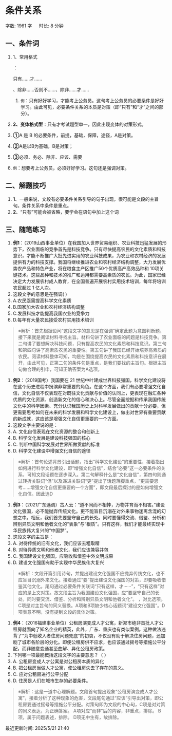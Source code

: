 # 条件关系[](https://sakib.local/言语理解/条件关系.html#条件关系)

 字数: 1961 字   时长: 8 分钟

## 一、条件词[](https://sakib.local/言语理解/条件关系.html#一、条件词)

1. 1、常用格式

   ：

   只有……才……

   、除非……否则不……、除非……才……

   1. `例`：只有好好学习，才能考上公务员。这句考上公务员的必要条件是好好学习。由此可见，必要条件关系的本质是对策（即“只有”和“才”之间的部分）。

2. **2、变体格式型**：只有才考试题型单一，因此出现变体的对策形式。

1. **①**A 是 B 的必要条件，前提，基础，保障，途径，A是对策。
2. **②**A是以B为基础，B是对策；
3. **③**必须、务必、除非、应该、需要
4. `例`：想要考上公务员，必须好好学习。这句还是强调对策。

## 二、解题技巧[](https://sakib.local/言语理解/条件关系.html#二、解题技巧)

1. **1**、一般来说，文段有必要条件关系引导的句子出现，很可能是文段的主旨句。条件关系中条件是重点。
2. **2**、“只有”可能会被省略，要学会在语句中加上这个词

## 三、随笔练习[](https://sakib.local/言语理解/条件关系.html#三、随笔练习)

1. **例1**：（2019山西事业单位）在我国加入世界贸易组织、农业科技迅猛发展的形势下，农业面临的竞争首先是科技竞争。只有尽快提高农民的文化素质和科技意识，才能不断推广大批先进实用的农业科技成果，为农业和农村经济的发展提供有力的科技支撑。我国将继续推进农业和农村经济结构调整，大力发展优势农产品和特色产业，将在粮食主产区推广50个优质高产高效品种和 10项关键技术。这些品种和技术的推广和运用都需要高素质的农民。为此，国家已经决定大力发展农村成人教育，在全国普遍开展农村实用技术培训，每年将培训农民超过 1 亿人次。
2. 这段文字的意思是在强调( )
3. A.农民亟需提高科学文化素质
4. B.国家加大农业和农村经济结构调整
5. C.发展科技才能提高我国农业的竞争力
6. D.每年有大量农民接受农村实用技术培训

> ※解析：首先根据设问“这段文字的意思是在强调”确定此题为意图判断题，接下来就是阅读材料寻找主旨。材料句讲了农业面临的问题是科技竞争。第二句讲了要想解决科技问题，只有提高农民的文化素质和科技意识。第三句和第四句讲了高素质农民的重要性。第五句讲了我国已经开始培养高素质的农民。阅读材料整体可知，均是在围绕提高农民的文化素质和科技意识在展开，由此可见，正第二句的条件句是重点，是我们要找的主旨句。根据主旨句做合理的引申，可知正确答案为A选项。

1. **例2**：（2019国考）我国要在 21 世纪中叶建成世界科技强国，科学文化建设将在这个历史进程中扮演非常重要的角色。在这个方面，我们有必要增强文化自信，文化自信不仅表现在对既往文化贡献与价值的认同上，更表现在融汇各种优质的文化资源、创造新文化的信心和决心上。尽管全面挖掘和传承我国传统文化中的科学因素、充分认识我国历史上对科学发展做出的贡献十分必要，但更需要思考如何在未来的科学发展和科学文化建设上，做出对世界有重要贡献的新成就，这应该是增强文化自信更重要的一个方面。
2. 这段文字主要说的是：
3. A. 文化自信表现在文化资源的整合和创新上
4. B. 科学文化发展是建设科技强国的核心
5. C. 判断中国科学发展对世界所做贡献的标准
6. D. 科学文化建设中增强文化自信的途径

> ※解析：首句论述背景引出话题，指出“科学文化建设”的重要性，接着指出如何进行科学文化建设，即“增强文化自信”，结合“必要”这一必要条件的关系，可知文段话题在逐步深入。第二句解释什么是“文化自信”，第四句则通过转折关联词“但”以及递进关联词“更”提出了话题落脚重点，“更需要思考……增强文化自信更重要的一个方面”，即文段最后探讨的是如何增强文化自信。因此选D

1. **例3**：（2021广东选调）古人云：“道不同而不相悖，万物并育而不相害。”建设文化强国，必不能抛弃传统文化。更不能盲目沉溺在对外来事物迷离含混的幻想之中。相反，我们首先要坚守自己的长处。同时要懂得交流、借鉴、分析和辨别异质文明和他者文化的“表象”与“根质”。只有这样，我们才能最终实现中华民族伟大复兴的“中国梦”。
2. 这段文字的主旨是：
3. A. 对待传统的旧有文化，我们应该去粗取精
4. B. 对待异质文明和他者文化，我们应该兼容并包
5. C. 我国建设文化强国，应吸收和借鉴中外文明成果
6. D. 建设文化强国有助于实现中华民族伟大复兴

> ※解析：文段开篇引用诗句，并提出建设文化强国不应抛弃传统文化，也不应盲目沉溺外来文化。接着通过“要”提出建设文化强国的对策，即要吸收借鉴其他文化。尾句通过必要条件关联词“只有这样，才······”，“只有这样”对应的是上文对策。故文段主旨为我国建设文化强国，应“要坚守自己的长处，同时要交流、借鉴、分析和辨别异质文明和他者文化”。
> ，对比选项。C项是对主旨句的同义替换。A项和B项缺少核心话题词“建设文化强国”。D项表意不明，没有提到文段的具体对策。

1. **例4**：（2016福建事业单位）公租房演变成人才公寓，新郑市绝非首批人才公租房就面向了知名企业的精英，此外，广东、重庆也有类似案例。这种做法违背了“为中低收入者住房问题兜底”的初衷，不仅没有助于解决住房问题，还加剧了城市各阶层的分化。即便公租房供不应求，也应该通过摇号等措施公平分配，而非随意变通甚至曲解、异化公租房政策。
2. 下列哪一项最能概括这段文字的主要意思？（ ）
3. A. 公租房变成人才公寓是对公租房本质的异化
4. B. 把公租房当做人才公寓，使公租房失去了存在的意义。
5. C. 应对公租房进行公平分配
6. D. 住房是人们在城市生存的必要条件。

> ※解析：这是一道中心理解题。文段首句提出现象“公租房演变成人才公寓”，接着分析了这种现象的危害，文段尾句通过“应该”引导出对策，即公租房要通过摇号等措施公平分配。对策句即为文段的中心句，C项是对对策的同义表达，为正确答案。
> A项对应“而非”后的内容，非重点，排除。
> B项，属于问题表述，排除。
> D项无中生有，故排除。

最近更新时间: 2025/5/21 21:40